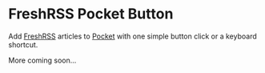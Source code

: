 # FreshRSS Pocket Button

Add [FreshRSS](https://freshrss.org) articles to [Pocket](https://getpocket.com/) with one simple button click or a keyboard shortcut.

More coming soon...
